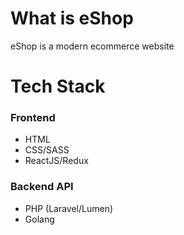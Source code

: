 # What is eShop
eShop is a modern ecommerce website
# Tech Stack
### Frontend
  - HTML
  - CSS/SASS
  - ReactJS/Redux

### Backend API
  - PHP (Laravel/Lumen)
  - Golang
